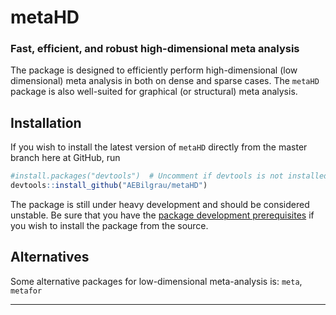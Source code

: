 metaHD
======
### Fast, efficient, and robust high-dimensional meta analysis

The package is designed to efficiently perform high-dimensional (low dimensional) meta analysis in both on dense and sparse cases. The `metaHD` package is also well-suited for graphical (or structural) meta analysis.

Installation
------------
If you wish to install the latest version of `metaHD` directly from the master branch here at GitHub, run 

```R
#install.packages("devtools")  # Uncomment if devtools is not installed
devtools::install_github("AEBilgrau/metaHD")
```

The package is still under heavy development and should be considered unstable. Be sure that you have the [package development prerequisites](http://www.rstudio.com/ide/docs/packages/prerequisites) if you wish to install the package from the source.


Alternatives
------------
Some alternative packages for low-dimensional meta-analysis is: `meta`, `metafor`


---
